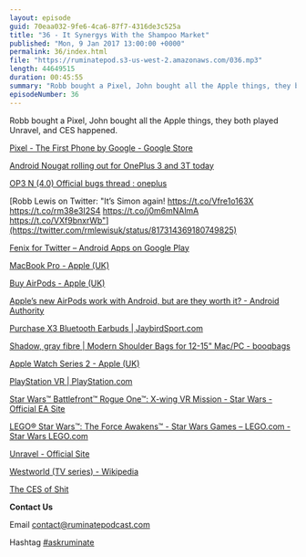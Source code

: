 ```yaml
---
layout: episode
guid: 70eaa032-9fe6-4ca6-87f7-4316de3c525a
title: "36 - It Synergys With the Shampoo Market"
published: "Mon, 9 Jan 2017 13:00:00 +0000"
permalink: 36/index.html
file: "https://ruminatepod.s3-us-west-2.amazonaws.com/036.mp3"
length: 44649515
duration: 00:45:55
summary: "Robb bought a Pixel, John bought all the Apple things, they both played Unravel, and CES happened."
episodeNumber: 36
---
```


Robb bought a Pixel, John bought all the Apple things, they both played Unravel, and CES happened.

[Pixel - The First Phone by Google - Google Store](https://store.google.com/product/pixel_phone)

[Android Nougat rolling out for OnePlus 3 and 3T today](http://www.trustedreviews.com/news/android-nougat-rolling-out-for-oneplus-3-and-3t-today)

[OP3 N (4.0) Official bugs thread : oneplus](https://www.reddit.com/r/oneplus/comments/5lbfjt/op3_n_40_official_bugs_thread/)

[Robb Lewis on Twitter: "It’s Simon again! https://t.co/Vfre1o163X https://t.co/rm38e3I2S4 https://t.co/j0m6mNAlmA https://t.co/VXf9bnxrWb"](https://twitter.com/rmlewisuk/status/817314369180749825)

[Fenix for Twitter – Android Apps on Google Play](https://play.google.com/store/apps/details?id=it.mvilla.android.fenix&hl=en_GB)

[MacBook Pro - Apple (UK)](http://www.apple.com/uk/macbook-pro/)

[Buy AirPods - Apple (UK)](http://www.apple.com/uk/shop/product/MMEF2ZM/A/airpods?afid=p238%7CskeydnvTK-dc_mtid_187079nc38483_pcrid_167947599065_&cid=aos-uk-kwgo-btb-slid--product-)

[Apple’s new AirPods work with Android, but are they worth it? - Android Authority](http://www.androidauthority.com/apples-new-airpods-work-android-worth-715405/)

[Purchase X3 Bluetooth Earbuds | JaybirdSport.com](http://www.jaybirdsport.com/shop/x3-product/)

[Shadow, gray fibre | Modern Shoulder Bags for 12-15" Mac/PC - booqbags](https://www.booqbags.com/products/shadow-gray-fibre-15-inch-laptop-messenger-bag)

[Apple Watch Series 2 - Apple (UK)](http://www.apple.com/uk/apple-watch-series-2/)

[PlayStation VR | PlayStation.com](https://www.playstation.com/en-gb/explore/playstation-vr/)

[Star Wars™ Battlefront™ Rogue One™: X-wing VR Mission - Star Wars - Official EA Site](http://starwars.ea.com/starwars/battlefront/x-wing-vr-mission)

[LEGO® Star Wars™: The Force Awakens™ - Star Wars Games – LEGO.com - Star Wars LEGO.com](https://www.lego.com/en-gb/starwars/games/videogame)

[Unravel - Official Site](http://www.unravelgame.com/en_GB.html)

[Westworld (TV series) - Wikipedia](https://en.wikipedia.org/wiki/Westworld_(TV_series))

[The CES of Shit](https://twitter.com/i/moments/817537697535250432)

**Contact Us**

Email [contact@ruminatepodcast.com](mailto:contact@ruminatepodcast.com)

Hashtag [#askruminate](https://twitter.com/search?q=askruminate)
